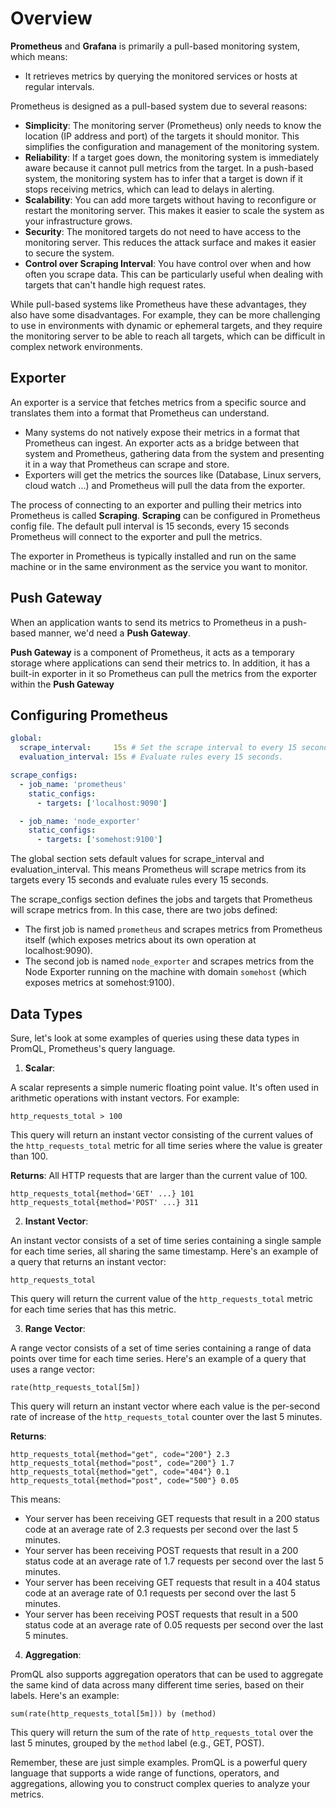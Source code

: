 # Overview
**Prometheus** and **Grafana** is primarily a pull-based monitoring system, which means:
- It retrieves metrics by querying the monitored services or hosts at regular intervals.

Prometheus is designed as a pull-based system due to several reasons:
- **Simplicity**: The monitoring server (Prometheus) only needs to know the location (IP address and port) of the targets it should monitor. This simplifies the configuration and management of the monitoring system.
- **Reliability**: If a target goes down, the monitoring system is immediately aware because it cannot pull metrics from the target. In a push-based system, the monitoring system has to infer that a target is down if it stops receiving metrics, which can lead to delays in alerting.
- **Scalability**: You can add more targets without having to reconfigure or restart the monitoring server. This makes it easier to scale the system as your infrastructure grows.
- **Security**: The monitored targets do not need to have access to the monitoring server. This reduces the attack surface and makes it easier to secure the system.
- **Control over Scraping Interval**: You have control over when and how often you scrape data. This can be particularly useful when dealing with targets that can't handle high request rates.

While pull-based systems like Prometheus have these advantages, they also have some disadvantages. For example, they can be more challenging to use in environments with dynamic or ephemeral targets, and they require the monitoring server to be able to reach all targets, which can be difficult in complex network environments.

## Exporter
An exporter is a service that fetches metrics from a specific source and translates them into a format that Prometheus can understand.
- Many systems do not natively expose their metrics in a format that Prometheus can ingest. An exporter acts as a bridge between that system and Prometheus, gathering data from the system and presenting it in a way that Prometheus can scrape and store.
- Exporters will get the metrics the sources like (Database, Linux servers, cloud watch ...) and Prometheus will pull the data from the exporter.

The process of connecting to an exporter and pulling their metrics into Prometheus is called **Scraping**. 
**Scraping** can be configured in Prometheus config file. The default pull interval is 15 seconds, every 15 seconds Prometheus will connect to the exporter and pull the metrics.

The exporter in Prometheus is typically installed and run on the same machine or in the same environment as the service you want to monitor.

## Push Gateway
When an application wants to send its metrics to Prometheus in a push-based manner, we'd need a **Push Gateway**.

**Push Gateway** is a component of Prometheus, it acts as a temporary storage where applications can send their metrics to. In addition, it has a built-in exporter in it so Prometheus can pull the metrics from the exporter within the **Push Gateway**

## Configuring Prometheus
```yaml
global:
  scrape_interval:     15s # Set the scrape interval to every 15 seconds.
  evaluation_interval: 15s # Evaluate rules every 15 seconds.

scrape_configs:
  - job_name: 'prometheus'
    static_configs:
      - targets: ['localhost:9090']

  - job_name: 'node_exporter'
    static_configs:
      - targets: ['somehost:9100']
```
The global section sets default values for scrape_interval and evaluation_interval. This means Prometheus will scrape metrics from its targets every 15 seconds and evaluate rules every 15 seconds.

The scrape_configs section defines the jobs and targets that Prometheus will scrape metrics from. In this case, there are two jobs defined:

- The first job is named `prometheus` and scrapes metrics from Prometheus itself (which exposes metrics about its own operation at localhost:9090).
- The second job is named `node_exporter` and scrapes metrics from the Node Exporter running on the machine with domain `somehost` (which exposes metrics at somehost:9100).

## Data Types
Sure, let's look at some examples of queries using these data types in PromQL, Prometheus's query language.

1. **Scalar**: 

A scalar represents a simple numeric floating point value. It's often used in arithmetic operations with instant vectors. For example:

```promql
http_requests_total > 100
```
This query will return an instant vector consisting of the current values of the `http_requests_total` metric for all time series where the value is greater than 100.

**Returns**: All HTTP requests that are larger than the current value of 100.

```
http_requests_total{method='GET' ...} 101
http_requests_total{method='POST' ...} 311
```

2. **Instant Vector**: 

An instant vector consists of a set of time series containing a single sample for each time series, all sharing the same timestamp. Here's an example of a query that returns an instant vector:

```promql
http_requests_total
```

This query will return the current value of the `http_requests_total` metric for each time series that has this metric.

3. **Range Vector**: 

A range vector consists of a set of time series containing a range of data points over time for each time series. Here's an example of a query that uses a range vector:

```promql
rate(http_requests_total[5m])
```

This query will return an instant vector where each value is the per-second rate of increase of the `http_requests_total` counter over the last 5 minutes.

**Returns**:
```
http_requests_total{method="get", code="200"} 2.3
http_requests_total{method="post", code="200"} 1.7
http_requests_total{method="get", code="404"} 0.1
http_requests_total{method="post", code="500"} 0.05
```
This means:
- Your server has been receiving GET requests that result in a 200 status code at an average rate of 2.3 requests per second over the last 5 minutes.
- Your server has been receiving POST requests that result in a 200 status code at an average rate of 1.7 requests per second over the last 5 minutes.
- Your server has been receiving GET requests that result in a 404 status code at an average rate of 0.1 requests per second over the last 5 minutes.
- Your server has been receiving POST requests that result in a 500 status code at an average rate of 0.05 requests per second over the last 5 minutes.

4. **Aggregation**:

PromQL also supports aggregation operators that can be used to aggregate the same kind of data across many different time series, based on their labels. Here's an example:

```promql
sum(rate(http_requests_total[5m])) by (method)
```

This query will return the sum of the rate of `http_requests_total` over the last 5 minutes, grouped by the `method` label (e.g., GET, POST).

Remember, these are just simple examples. PromQL is a powerful query language that supports a wide range of functions, operators, and aggregations, allowing you to construct complex queries to analyze your metrics.
